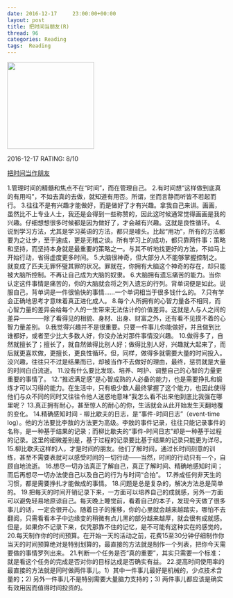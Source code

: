 ```yaml
---
date: 2016-12-17	 23:00:00+00:00
layout: post
title: 把时间当朋友(R)
thread: 96
categories: Reading
tags:  Reading
---
```


<img src="https://images-cn.ssl-images-amazon.com/images/I/41KSBFHIW2L.jpg" width="200" />

2016-12-17 RATING: 8/10

[把时间当作朋友](https://book.douban.com/subject/26897884/)

1.管理时间的精髓和焦点不在“时间”，而在管理自己。
2.有时间想“这样做到底真的有用吗”，不如去真的去做，就知道有用否。所谓，坐而言静而听皆不若起而行。
3.往往不是有兴趣才能做好，而是做好了才有兴趣。拿我自己来讲。画画，虽然比不上专业人士，我还是会得到一些称赞的，因此这时候通常觉得画画是我的兴趣。仔细想想很多时候都是因为做好了，才会越有兴趣。这就是良性循环。
4.说到学习方法，尤其是学习英语的方法，都只是噱头。比起“用功”，所有的方法都要为之让步，至于速成，更是无稽之谈。所有学习上的成功，都只靠两件事：策略和坚持，而坚持本身就是最重要的策略之一。与其不听地找更好的方法，不如马上开始行动，省得虚度更多时间。
5.大脑很神奇，但大部分人不能够掌握控制之。就变成了匹夫无罪怀璧其罪的状况。罪就在，你拥有大脑这个神奇的存在，却只能被大脑所控制。不再让自己成为大脑的奴隶。
6.大脑拥有遗忘痛苦的能力。当你认定这件事情是痛苦的，你的大脑就会将之列入遗忘的行列。背单词便是如此。说服自己，背单词是一件很愉快的事情……一个单词相当于很多钱什么的。
7.只有学会正确地思考才意味着真正进化成人。
8.每个人所拥有的心智力量各不相同，而心智力量的差异会给每个人的一生带来无法估计的价值差异。这就是人与人之间的差异————除了看得见的相貌、身材、出身、财富之外，还有看不见摸不着的心智力量差别。
9.我觉得兴趣并不是很重要。只要一件事儿你能做好，并且做到比谁都好，或者至少比大多数人好，你没办法对那件事情没兴趣。
10.做得多了，自然就擅长了；擅长了，就自然做得比别人好；做得比别人好，兴趣就大起来了，而后就更喜欢做，更擅长，更良性循环。但，同样，做得多就需要大量的时间投入。没兴趣，往往只不过是结果而已，却被当作不去做好的理由，最终，惩罚就是大量的时间白白流逝。
11.没有什么要比发现、培养、呵护、调整自己的心智的力量更重要的事情了。
12.“推迟满足感”是心智成熟的人必备的能力，也是需要挣扎和锻炼才可以习得的能力。在生活中，只有极少数人最终掌握了这个能力，也因此使得他们与众不同的同时又往往令他人迷惑地意味“我怎么看不出来他到底比我强在哪里呢？
13.真正拥有耐心，甚至惊人的耐心的你，生活就会从此开始发生天翻地覆的变化。
14.精确感知时间 - 柳比歇夫的日志，是“事件-时间日志”（event-time log）。他的方法要比李敖的方法更为高级。李敖的事件记录，往往只能记录事件的名称，是一种基于结果的记录；而柳比歇夫的“事件-时间日志”却是一种基于过程的记录。这里的细微差别是，基于过程的记录要比基于结果的记录只能更为详尽。
15.柳比歇夫这样的人，才是时间的朋友。他们了解时间，通过长时间刻意的训练，甚至不需要表就可以感受时间的一切行动——当然，时间的行动只有一个，自顾自地流逝。
16.想尽一切办法真正了解自己，真正了解时间、精确地感知时间；而后再想尽一切办法使自己以及自己的行为与时间“合拍”。
17.养成任何非天生的习惯，都是需要挣扎才能做成的事情。
18.问题是总是复杂的，解决方法总是简单的。
19.把每天的时间开销记录下来，一方面可以培养自己的成就感，另外一方面可以避免轻易地原谅自己。每天晚上睡觉前，看着自己的本子，发现今天做了很多事儿的话，一定会很开心。随着日子的推移，你的心里就会越来越踏实，哪怕不去翻阅，只需看看本子中边缘变的稍微有点儿黑的部分越来越厚，就会很有成就感。但是，如果你不记录下来，仅凭那靠不住的记忆，是不可能有这种实在的感觉的。
20.每天制作你的时间预算。在开始一天的活动之前，花费15至30分钟仔细制作你当天的时间预算绝对是特别划算的，最直接的方法就是制作一个列表，把你今天需要做的事情罗列出来。
21.判断一个任务是否“真的重要”，其实只需要一个标准：就是看这个任务的完成是否对你的目标达成是否确实有益。
22.提高时间使用率的最直接的方法就是同时做两件事儿。1）其中一件事儿最好是机械的，少点技术含量的；2) 另外一件事儿不是特别需要大量脑力支持的；3) 两件事儿都应该是确实有效用因而值得时间投资的。



